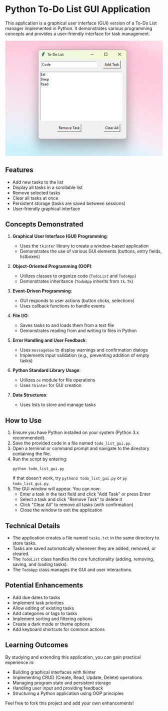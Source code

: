 # Python To-Do List GUI Application

This application is a graphical user interface (GUI) version of a To-Do List manager implemented in Python. It demonstrates various programming concepts and provides a user-friendly interface for task management.

 ![To-do List Screenshot](todo_list.png)

## Features

- Add new tasks to the list
- Display all tasks in a scrollable list
- Remove selected tasks
- Clear all tasks at once
- Persistent storage (tasks are saved between sessions)
- User-friendly graphical interface

## Concepts Demonstrated

1. **Graphical User Interface (GUI) Programming**: 
   - Uses the `tkinter` library to create a window-based application
   - Demonstrates the use of various GUI elements (buttons, entry fields, listboxes)

2. **Object-Oriented Programming (OOP)**: 
   - Utilizes classes to organize code (`TodoList` and `TodoApp`)
   - Demonstrates inheritance (`TodoApp` inherits from `tk.Tk`)

3. **Event-Driven Programming**: 
   - GUI responds to user actions (button clicks, selections)
   - Uses callback functions to handle events

4. **File I/O**: 
   - Saves tasks to and loads them from a text file
   - Demonstrates reading from and writing to files in Python

5. **Error Handling and User Feedback**:
   - Uses `messagebox` to display warnings and confirmation dialogs
   - Implements input validation (e.g., preventing addition of empty tasks)

6. **Python Standard Library Usage**:
   - Utilizes `os` module for file operations
   - Uses `tkinter` for GUI creation

7. **Data Structures**:
   - Uses lists to store and manage tasks

## How to Use

1. Ensure you have Python installed on your system (Python 3.x recommended).
2. Save the provided code in a file named `todo_list_gui.py`.
3. Open a terminal or command prompt and navigate to the directory containing the file.
4. Run the script by entering:
   ```
   python todo_list_gui.py
   ```
   If that doesn't work, try `python3 todo_list_gui.py` or `py todo_list_gui.py`.
5. The GUI window will appear. You can now:
   - Enter a task in the text field and click "Add Task" or press Enter
   - Select a task and click "Remove Task" to delete it
   - Click "Clear All" to remove all tasks (with confirmation)
   - Close the window to exit the application

## Technical Details

- The application creates a file named `tasks.txt` in the same directory to store tasks.
- Tasks are saved automatically whenever they are added, removed, or cleared.
- The `TodoList` class handles the core functionality (adding, removing, saving, and loading tasks).
- The `TodoApp` class manages the GUI and user interactions.

## Potential Enhancements

- Add due dates to tasks
- Implement task priorities
- Allow editing of existing tasks
- Add categories or tags to tasks
- Implement sorting and filtering options
- Create a dark mode or theme options
- Add keyboard shortcuts for common actions

## Learning Outcomes

By studying and extending this application, you can gain practical experience in:
- Building graphical interfaces with tkinter
- Implementing CRUD (Create, Read, Update, Delete) operations
- Managing program state and persistent storage
- Handling user input and providing feedback
- Structuring a Python application using OOP principles

Feel free to fork this project and add your own enhancements!
